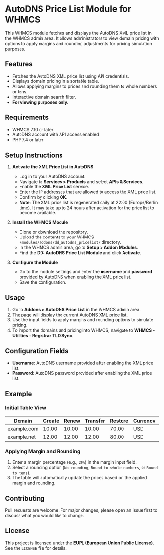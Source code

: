 # AutoDNS Price List Module for WHMCS

This WHMCS module fetches and displays the AutoDNS XML price list in the WHMCS admin area. It allows administrators to view domain pricing with options to apply margins and rounding adjustments for pricing simulation purposes.

## Features
- Fetches the AutoDNS XML price list using API credentials.
- Displays domain pricing in a sortable table.
- Allows applying margins to prices and rounding them to whole numbers or tens.
- Interactive domain search filter.
- **For viewing purposes only.**

## Requirements
- WHMCS 7.10 or later
- AutoDNS account with API access enabled
- PHP 7.4 or later

## Setup Instructions
1. **Activate the XML Price List in AutoDNS**
   - Log in to your AutoDNS account.
   - Navigate to **Services > Products** and select **APIs & Services**.
   - Enable the **XML Price List** service.
   - Enter the IP addresses that are allowed to access the XML price list.
   - Confirm by clicking **OK**.
   - **Note**: The XML price list is regenerated daily at 22:00 (Europe/Berlin time). It may take up to 24 hours after activation for the price list to become available.

2. **Install the WHMCS Module**
   - Clone or download the repository.
   - Upload the contents to your WHMCS `/modules/addons/dd_autodns_pricelist/` directory.
   - In the WHMCS admin area, go to **Setup > Addon Modules**.
   - Find the **DD: AutoDNS Price List Module** and click **Activate**.

3. **Configure the Module**
   - Go to the module settings and enter the **username** and **password** provided by AutoDNS when enabling the XML price list.
   - Save the configuration.

## Usage
1. Go to **Addons > AutoDNS Price List** in the WHMCS admin area.
2. The page will display the current AutoDNS XML price list.
3. Use the input fields to apply margins and rounding options to simulate pricing.
4. To import the domains and pricing into WHMCS, navigate to **WHMCS - Utilities - Registrar TLD Sync**.

## Configuration Fields
- **Username**: AutoDNS username provided after enabling the XML price list.
- **Password**: AutoDNS password provided after enabling the XML price list.

## Example

### Initial Table View

| Domain       | Create | Renew | Transfer | Restore | Currency | Period |
|--------------|--------|-------|----------|---------|----------|--------|
| example.com  | 10.00  | 10.00 | 10.00    | 70.00   | USD      | 1 year |
| example.net  | 12.00  | 12.00 | 12.00    | 80.00   | USD      | 1 year |

### Applying Margin and Rounding
1. Enter a margin percentage (e.g., `20%`) in the margin input field.
2. Select a rounding option (`No rounding`, `Round to whole numbers`, or `Round to tens`).
3. The table will automatically update the prices based on the applied margin and rounding.

## Contributing
Pull requests are welcome. For major changes, please open an issue first to discuss what you would like to change.

## License
This project is licensed under the **EUPL (European Union Public License)**. See the `LICENSE` file for details.
